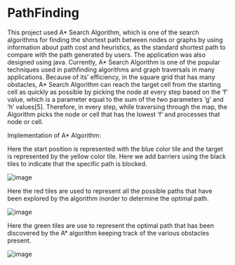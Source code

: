 # PathFinding
This project used A* Search Algorithm, which is one of the search algorithms for finding the shortest path between nodes or graphs by using information about path cost and heuristics, as the standard shortest path to compare with the path generated by users. The application was also designed using java. Currently, A* Search Algorithm is one of the popular techniques used in pathfinding algorithms and graph traversals in many applications. Because of its’ efficiency, in the square grid that has many obstacles, A* Search Algorithm can reach the target cell from the starting cell as quickly as possible by picking the node at every step based on the ‘f’ value, which is a parameter equal to the sum of the two parameters ‘g’ and ‘h’ values[5]. Therefore, in every step, while traversing through the map, the Algorithm picks the node or cell that has the lowest ‘f’ and processes that node or cell. 

Implementation of A* Algorithm:

Here the start position is represented with the blue color tile and the target is represented by the yellow color tile. Here we add barriers using the black tiles to indicate that the specific path is blocked.


![image](https://github.com/sammmy047/PathFinding/assets/76446088/4f1e62c0-eb47-4c63-905a-0363f3a00a65)


Here the red tiles are used to represent all the possible paths that have been explored by the algorithm inorder to determine the optimal path.

![image](https://github.com/sammmy047/PathFinding/assets/76446088/1cfe79b4-90f5-4a07-ac8c-5f4c4cd7fd9a)


Here the green tiles are use to represent the optimal path that has been discovered by the A* algorithm keeping track of the various obstacles present.

![image](https://github.com/sammmy047/PathFinding/assets/76446088/9aceeae3-d34e-4418-a613-1732c4e8a932)
